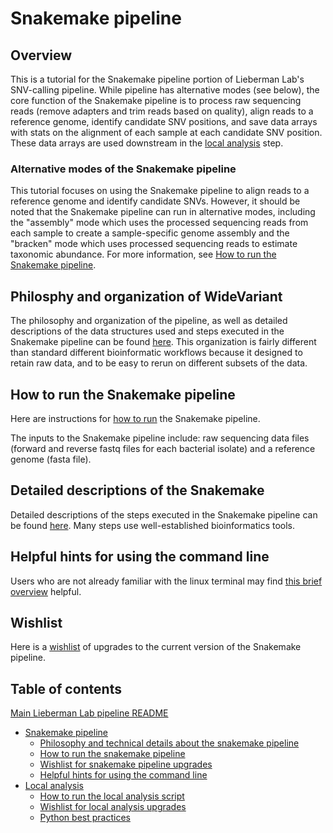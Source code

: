 # Snakemake pipeline


## Overview

This is a tutorial for the Snakemake pipeline portion of Lieberman Lab's SNV-calling pipeline. While pipeline has alternative modes (see below), the core function of the Snakemake pipeline is to process raw sequencing reads (remove adapters and trim reads based on quality), align reads to a reference genome, identify candidate SNV positions, and save data arrays with stats on the alignment of each sample at each candidate SNV position. These data arrays are used downstream in the [local analysis](readme_local_main) step. 


### Alternative modes of the Snakemake pipeline

This tutorial focuses on using the Snakemake pipeline to align reads to a reference genome and identify candidate SNVs. However, it should be noted that the Snakemake pipeline can run in alternative modes, including the "assembly" mode which uses the processed sequencing reads from each sample to create a sample-specific genome assembly and the "bracken" mode which uses processed sequencing reads to estimate taxonomic abundance. For more information, see [How to run the Snakemake pipeline](readme_snake_run.md).


## Philosphy and organization of WideVariant

The philosophy and organization of the pipeline, as well as detailed descriptions of the data structures used and steps executed in the Snakemake pipeline can be found [here](readme_snake_organization.md). This organization is fairly different than standard different bioinformatic workflows because it designed to retain raw data, and to be easy to rerun on different subsets of the data. 


## How to run the Snakemake pipeline

Here are instructions for [how to run](readme_snake_run.md) the Snakemake pipeline.

The inputs to the Snakemake pipeline include: raw sequencing data files (forward and reverse fastq files for each bacterial isolate) and a reference genome (fasta file).


## Detailed descriptions of the Snakemake

Detailed descriptions of the steps executed in the Snakemake pipeline can be found [here](readme_snake_rules.md). Many steps use well-established bioinformatics tools.


## Helpful hints for using the command line

Users who are not already familiar with the linux terminal may find [this brief overview](readme_snake_basics.md) helpful.


## Wishlist

Here is a [wishlist](readme_snake_wishlist.md) of upgrades to the current version of the Snakemake pipeline.


## Table of contents

[Main Lieberman Lab pipeline README](../README.md)
* [Snakemake pipeline](readme_snake_main.md)
	* [Philosophy and technical details about the snakemake pipeline](readme_snake_rules.md)
	* [How to run the snakemake pipeline](readme_snake_run.md)
	* [Wishlist for snakemake pipeline upgrades](readme_snake_wishlist.md)
	* [Helpful hints for using the command line](readme_snake_basics.md)
* [Local analysis](readme_local_main.md)
	* [How to run the local analysis script](readme_local_run.md)
	* [Wishlist for local analysis upgrades](readme_local_wishlist.md)
	* [Python best practices](readme_local_best.md)
